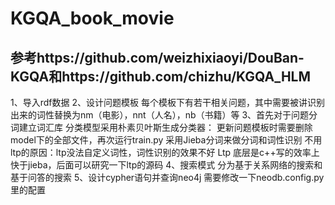 # KGQA_book_movie
## 参考https://github.com/weizhixiaoyi/DouBan-KGQA和https://github.com/chizhu/KGQA_HLM

1、导入rdf数据
2、设计问题模板
每个模板下有若干相关问题，其中需要被讲识别出来的词性替换为nm（电影），nnt（人名），nb（书籍）等
3、首先对于问题分词建立词汇库
分类模型采用朴素贝叶斯生成分类器：
更新问题模板时需要删除model下的全部文件，再次运行train.py
采用Jieba分词来做分词和词性识别
不用ltp的原因：ltp没法自定义词性，词性识别的效果不好
Ltp 底层是c++写的效率上快于jieba，后面可以研究一下ltp的源码
4、搜索模式
分为基于关系网络的搜索和基于问答的搜索
5、设计cypher语句并查询neo4j
需要修改一下neodb.config.py里的配置
